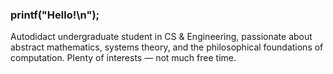 ### printf("Hello!\n");

Autodidact undergraduate student in CS & Engineering, passionate about abstract mathematics, systems theory, and the philosophical foundations of computation. Plenty of interests — not much free time.
